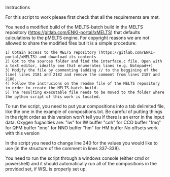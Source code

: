 Instructions

For this script to work please first check that all the requirements are met.

You need a modified build of the MELTS-batch build in the MELTS repository (https://gitlab.com/ENKI-portal/xMELTS) that defaults calculations to the pMELTS engine. For copyright reasons we are not allowed to share the modified files but it is a simple procedure:

    1) Obtain access to the MELTS repository (https://gitlab.com/ENKI-portal/xMELTS) and download its contents
    2) Got to the sources folder and find the interface.c file. Open with a text editor, ideally one that enumerates lines (e.g. Notepad++)
    3) Modify the file by commenting (adding // to the beggining of the line) lines 2181 and 2182 and remove the comment from lines 2187 and 2188.
    4) Follow the instrucions on the readme file of the MELTS repository in order to create the MELTS-batch build.
    5) The resulting executable file needs to be moved to the folder where the python script of this work is located.

To run the script, you need to put your compositions into a tab delimited file, like the one in the example of compositions.txt. Be careful of putting things in the right order as this version won't tell you if there is an error in the input data. Oxygen fugacities are: 
    "iw" for IW buffer
    "coh" for CCO buffer
    "fmq" for QFM buffer
    "nno" for NNO buffer
    "hm" for HM buffer
No offsets work with this version

In the script you need to change line 340 for the values you would like to use (in the structure of the comment in lines 337-338). 

You need to run the script through a windows console (either cmd or powershell) and it should automatically run all of the compositions in the provided set, if WSL is properly set up.